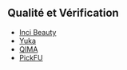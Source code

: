 ## Qualité et Vérification
- [Inci Beauty](incibeauty.com)
- [Yuka](yuka.io)
- [QIMA](qima.com)
- [PickFU](pickfu.com/)

